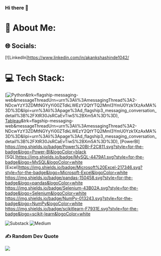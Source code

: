 ### Hi there 👋
# 💫 About Me:



## 🌐 Socials:
[![LinkedIn]https://www.linkedin.com/in/akankshashinde1042/
# 💻 Tech Stack:
[![Python](https://www.linkedin.com/safety/go?url=https%3A%2F%2Fimg.shields.io%2Fbadge%2Fpython-3670A0%3Fstyle%3Dfor-the-badge%26logo%3Dpython%26logoColor%3Dffdd54)&trk=flagship-messaging-web&messageThreadUrn=urn%3Ali%3AmessagingThread%3A2-NDcwYzY3ZDMtNGYyYi00ZTdkLWEzY2QtYTQ2MmI3YmU0Yzk1XzAxMA%3D%3D&lipi=urn%3Ali%3Apage%3Ad_flagship3_messaging_conversation_detail%3B%2FXtR30JsRCaEvTiwS%2BXm5A%3D%3D),  
[Tableau](https://www.linkedin.com/safety/go?url=https%3A%2F%2Fimg.shields.io%2Fbadge%2Fpython-3670A0%3Fstyle%3Dfor-the-badge%26logo%3Dpython%26logoColor%3Dffdd54)&trk=flagship-messaging-web&messageThreadUrn=urn%3Ali%3AmessagingThread%3A2-NDcwYzY3ZDMtNGYyYi00ZTdkLWEzY2QtYTQ2MmI3YmU0Yzk1XzAxMA%3D%3D&lipi=urn%3Ali%3Apage%3Ad_flagship3_messaging_conversation_detail%3B%2FXtR30JsRCaEvTiwS%2BXm5A%3D%3D), 
[PowerBI] https://img.shields.io/badge/Power%20BI-F2C811.svg?style=for-the-badge&logo=Power-BI&logoColor=black
[SQL]https://img.shields.io/badge/MySQL-4479A1.svg?style=for-the-badge&logo=MySQL&logoColor=white
[Excel]https://img.shields.io/badge/Microsoft%20Excel-217346.svg?style=for-the-badge&logo=Microsoft-Excel&logoColor=white
 https://img.shields.io/badge/pandas-150458.svg?style=for-the-badge&logo=pandas&logoColor=white
 https://img.shields.io/badge/Selenium-43B02A.svg?style=for-the-badge&logo=Selenium&logoColor=white
 https://img.shields.io/badge/NumPy-013243.svg?style=for-the-badge&logo=NumPy&logoColor=white
 https://img.shields.io/badge/scikitlearn-F7931E.svg?style=for-the-badge&logo=scikit-learn&logoColor=white

![Substack](https://img.shields.io/badge/Substack-%23006f5c.svg?style=for-the-badge&logo=substack&logoColor=FF6719)
 ![Medium](https://img.shields.io/badge/Medium-12100E?style=for-the-badge&logo=medium&logoColor=white)

### ✍️ Random Dev Quote
![](https://quotes-github-readme.vercel.app/api?type=horizontal&theme=radical)




